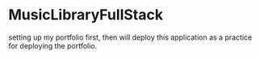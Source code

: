 # MusicLibraryFullStack
setting up my portfolio first, then will deploy this application as a practice for deploying the portfolio.
